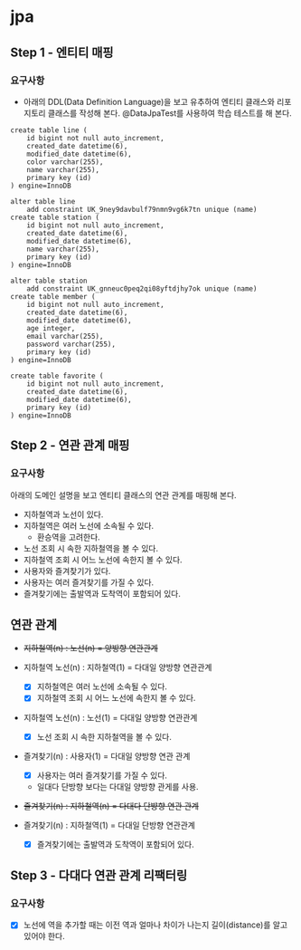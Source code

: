 # jpa

## Step 1 - 엔티티 매핑 

### 요구사항 
- 아래의 DDL(Data Definition Language)을 보고 유추하여 엔티티 클래스와 리포지토리 클래스를 작성해 본다. @DataJpaTest를 사용하여 학습 테스트를 해 본다.
```text
create table line (
    id bigint not null auto_increment,
    created_date datetime(6),
    modified_date datetime(6),
    color varchar(255),
    name varchar(255),
    primary key (id)
) engine=InnoDB
```
```text
alter table line
    add constraint UK_9ney9davbulf79nmn9vg6k7tn unique (name)
create table station (
    id bigint not null auto_increment,
    created_date datetime(6),
    modified_date datetime(6),
    name varchar(255),
    primary key (id)
) engine=InnoDB
```
```text
alter table station 
    add constraint UK_gnneuc0peq2qi08yftdjhy7ok unique (name)
create table member (
    id bigint not null auto_increment,
    created_date datetime(6),
    modified_date datetime(6),
    age integer,
    email varchar(255),
    password varchar(255),
    primary key (id)
) engine=InnoDB
```
```text
create table favorite (
    id bigint not null auto_increment,
    created_date datetime(6),
    modified_date datetime(6),
    primary key (id)
) engine=InnoDB
```

## Step 2 - 연관 관계 매핑

### 요구사항
아래의 도메인 설명을 보고 엔티티 클래스의 연관 관계를 매핑해 본다.

- 지하철역과 노선이 있다.
- 지하철역은 여러 노선에 소속될 수 있다.
    - 환승역을 고려한다.
- 노선 조회 시 속한 지하철역을 볼 수 있다.
- 지하철역 조회 시 어느 노선에 속한지 볼 수 있다.
- 사용자와 즐겨찾기가 있다.
- 사용자는 여러 즐겨찾기를 가질 수 있다.
- 즐겨찾기에는 출발역과 도착역이 포함되어 있다.

## 연관 관계
- ~~지하철역(n) : 노선(n) = 양방향 연관관계~~

- 지하철역 노선(n) : 지하철역(1) = 다대일 양방향 연관관계
    - [X] 지하철역은 여러 노선에 소속될 수 있다.
    - [X] 지하철역 조회 시 어느 노선에 속한지 볼 수 있다.

- 지하철역 노선(n) : 노선(1) = 다대일 양방향 연관관계
    - [X] 노선 조회 시 속한 지하철역을 볼 수 있다.
    
- 즐겨찾기(n) : 사용자(1) = 다대일 양방향 연관 관계
    - [X] 사용자는 여러 즐겨찾기를 가질 수 있다.
    - 일대다 단방향 보다는 다대일 양방향 관게를 사용.
    
- ~~즐겨찾기(n) : 지하철역(n) = 다대다 단뱡향 연관 관계~~

- 즐겨찾기(n) : 지하철역(1) = 다대일 단방향 연관관계
    - [X] 즐겨찾기에는 출발역과 도착역이 포함되어 있다.
    
## Step 3 - 다대다 연관 관계 리팩터링

### 요구사항
- [X] 노선에 역을 추가할 때는 이전 역과 얼마나 차이가 나는지 길이(distance)를 알고 있어야 한다.
